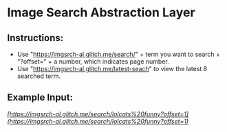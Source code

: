 Image Search Abstraction Layer
=======
Instructions:
--------
 - Use "https://imgsrch-al.glitch.me/search/" + term you want to search + "?offset=" + a number, which indicates page number.  
 - Use "https://imgsrch-al.glitch.me/latest-seach" to view the latest 8 searched term.
 
Example Input:
----------
*[https://imgsrch-al.glitch.me/search/lolcats%20funny?offset=1](https://imgsrch-al.glitch.me/search/lolcats%20funny?offset=1)*